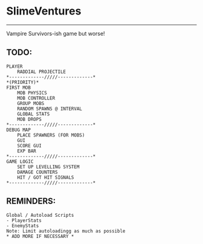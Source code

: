 # SlimeVentures
--------------------------------------
Vampire Survivors-ish game but worse!
## TODO: 
	PLAYER
		RADDIAL PROJECTILE
	*-------------/////-------------*
	*(PRIORITY)*
	FIRST MOB
		MOB PHYSICS
		MOB CONTROLLER
		GROUP MOBS
		RANDOM SPAWNS @ INTERVAL	
		GLOBAL STATS
		MOB DROPS
	*-------------/////-------------*
	DEBUG MAP
		PLACE SPAWNERS (FOR MOBS)
		GUI 
		SCORE GUI
		EXP BAR
	*-------------/////-------------*
	GAME LOGIC
		SET UP LEVELLING SYSTEM
		DAMAGE COUNTERS
		HIT / GOT HIT SIGNALS
	*-------------/////-------------*
	

## REMINDERS:
	Global / Autoload Scripts
	- PlayerStats
	- EnemyStats
	Note: Limit autoloadingg as much as possible
	* ADD MORE IF NECESSARY *
